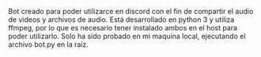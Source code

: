 Bot creado para poder utilizarce en discord con el fin de compartir el audio de videos y archivos de audio.
Está desarrollado en python 3 y utiliza ffmpeg, por lo que es necesario tener instalado ambos en el host para poder utilizarlo.
Solo ha sido probado en mi maquina local, ejecutando el archivo bot.py en la raíz.

